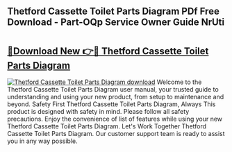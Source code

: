 ## Thetford Cassette Toilet Parts Diagram PDf Free Download - Part-OQp Service Owner Guide NrUti

# <h2><a href="http://dfko1cx.blite.top/?on=Thetford+Cassette+Toilet+Parts+Diagram">🔗Download New 👉🔴 Thetford Cassette Toilet Parts Diagram</a></h2>

[![Thetford Cassette Toilet Parts Diagram download](https://i.imgur.com/lujVjoI.png)](http://dfko1cx.blite.top/?on=Thetford+Cassette+Toilet+Parts+Diagram)
Welcome to the Thetford Cassette Toilet Parts Diagram user manual, your trusted guide to understanding and using your new product, from setup to maintenance and beyond. Safety First Thetford Cassette Toilet Parts Diagram, Always This product is designed with safety in mind. Please follow all safety precautions. Enjoy the convenience of list of features while using your new Thetford Cassette Toilet Parts Diagram. Let's Work Together Thetford Cassette Toilet Parts Diagram. Our customer support team is ready to assist you in any way possible.
